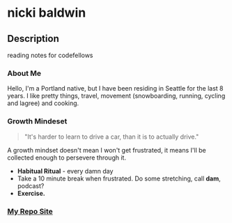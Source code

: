 # **nicki baldwin**


## Description
reading notes for codefellows

### About Me 
Hello, I'm a Portland native, but I have been residing in Seattle for the last 8 years. I like pretty things, travel, movement (snowboarding, running, cycling and lagree) and cooking.

### Growth Mindeset
> "It's harder to learn to drive a car,
> than it is to actually drive."

A growth mindset doesn't mean I won't get frustrated, it means I'll be collected enough to persevere through it.

* **Habitual Ritual** - every damn day
* Take a 10 minute break when frustrated. Do some stretching, call **dam**, podcast?
* **Exercise.**



### [My Repo Site](https://github.com/nickibaldwin)

